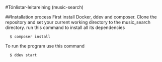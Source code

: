 #Tónlistar-leitareining (music-search)</h1>

##Installation process</h3>
First install Docker, ddev and composer.
Clone the repository and set your current working directory to the music_search directory.
run this command to install all its dependencies
```
  $ composer install
```
To run the program use this command
```
  $ ddev start
```
